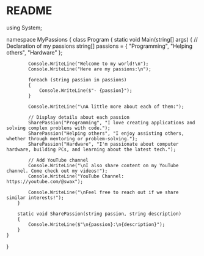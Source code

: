 # README
using System;

namespace MyPassions
{
    class Program
    {
        static void Main(string[] args)
        {
            // Declaration of my passions
            string[] passions = { "Programming", "Helping others", "Hardware" };

            Console.WriteLine("Welcome to my world!\n");
            Console.WriteLine("Here are my passions:\n");

            foreach (string passion in passions)
            {
                Console.WriteLine($"- {passion}");
            }

            Console.WriteLine("\nA little more about each of them:");

            // Display details about each passion
            SharePassion("Programming", "I love creating applications and solving complex problems with code.");
            SharePassion("Helping others", "I enjoy assisting others, whether through mentoring or problem-solving.");
            SharePassion("Hardware", "I'm passionate about computer hardware, building PCs, and learning about the latest tech.");

            // Add YouTube channel
            Console.WriteLine("\nI also share content on my YouTube channel. Come check out my videos!");
            Console.WriteLine("YouTube Channel: https://youtube.com/@swax");

            Console.WriteLine("\nFeel free to reach out if we share similar interests!");
        }

        static void SharePassion(string passion, string description)
        {
            Console.WriteLine($"\n{passion}:\n{description}");
        }
    }
}
